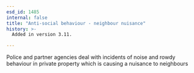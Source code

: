 ```yaml
---
esd_id: 1485
internal: false
title: "Anti-social behaviour - neighbour nuisance"
history: >-
  Added in version 3.11.

---
```


Police and partner agencies deal with incidents of noise and rowdy behaviour in private property which is causing a nuisance to neighbours

